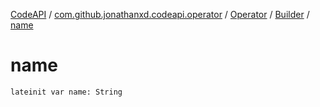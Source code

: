 [CodeAPI](../../../index.md) / [com.github.jonathanxd.codeapi.operator](../../index.md) / [Operator](../index.md) / [Builder](index.md) / [name](.)

# name

`lateinit var name: String`